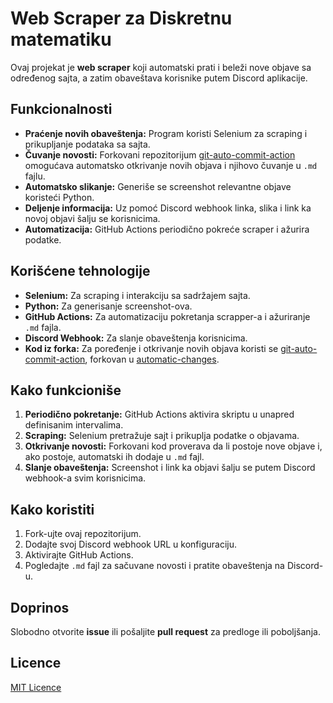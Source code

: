 # Web Scraper za Diskretnu matematiku

Ovaj projekat je **web scraper** koji automatski prati i beleži nove objave sa određenog sajta, a zatim obaveštava korisnike putem Discord aplikacije.

## Funkcionalnosti
- **Praćenje novih obaveštenja:** Program koristi Selenium za scraping i prikupljanje podataka sa sajta.
- **Čuvanje novosti:** Forkovani repozitorijum [git-auto-commit-action](https://github.com/stefanzweifel/git-auto-commit-action) omogućava automatsko otkrivanje novih objava i njihovo čuvanje u `.md` fajlu.
- **Automatsko slikanje:** Generiše se screenshot relevantne objave koristeći Python.
- **Deljenje informacija:** Uz pomoć Discord webhook linka, slika i link ka novoj objavi šalju se korisnicima.
- **Automatizacija:** GitHub Actions periodično pokreće scraper i ažurira podatke.

## Korišćene tehnologije
- **Selenium:** Za scraping i interakciju sa sadržajem sajta.
- **Python:** Za generisanje screenshot-ova.
- **GitHub Actions:** Za automatizaciju pokretanja scrapper-a i ažuriranje `.md` fajla.
- **Discord Webhook:** Za slanje obaveštenja korisnicima.
- **Kod iz forka:** Za poređenje i otkrivanje novih objava koristi se [git-auto-commit-action](https://github.com/stefanzweifel/git-auto-commit-action), forkovan u [automatic-changes](https://github.com/studentAutomations/automatic-changes).

## Kako funkcioniše
1. **Periodično pokretanje:** GitHub Actions aktivira skriptu u unapred definisanim intervalima.
2. **Scraping:** Selenium pretražuje sajt i prikuplja podatke o objavama.
3. **Otkrivanje novosti:** Forkovani kod proverava da li postoje nove objave i, ako postoje, automatski ih dodaje u `.md` fajl.
4. **Slanje obaveštenja:** Screenshot i link ka objavi šalju se putem Discord webhook-a svim korisnicima.

## Kako koristiti
1. Fork-ujte ovaj repozitorijum.
2. Dodajte svoj Discord webhook URL u konfiguraciju.
3. Aktivirajte GitHub Actions.
4. Pogledajte `.md` fajl za sačuvane novosti i pratite obaveštenja na Discord-u.

## Doprinos
Slobodno otvorite **issue** ili pošaljite **pull request** za predloge ili poboljšanja.

## Licence
[MIT Licence](./LICENSE)
